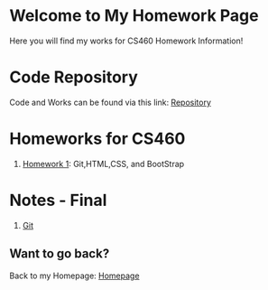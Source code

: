 # Welcome to My Homework Page

Here you will find my works for CS460 Homework Information!

# Code Repository
Code and Works can be found via this link: [Repository](https://github.com/avickers17/avickers17.github.io)

# Homeworks for CS460
1. [Homework 1](https://avickers17.github.io/CS460/HW1): Git,HTML,CSS, and BootStrap

# Notes - Final
1. [Git]()

## Want to go back?
Back to my Homepage: [Homepage](https://avickers17.github.io)
